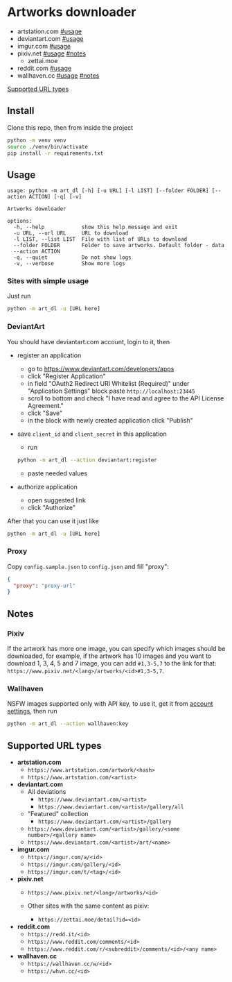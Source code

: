 # Artworks downloader

- artstation.com [#usage](#sites-with-simple-usage)
- deviantart.com [#usage](#deviantart)
- imgur.com [#usage](#sites-with-simple-usage)
- pixiv.net [#usage](#sites-with-simple-usage) [#notes](#pixiv)
  - zettai.moe
- reddit.com [#usage](#sites-with-simple-usage)
- wallhaven.cc [#usage](#sites-with-simple-usage) [#notes](#wallhaven)

[Supported URL types](#supported-url-types)

## Install

Clone this repo, then from inside the project

```sh
python -m venv venv
source ./venv/bin/activate
pip install -r requirements.txt
```

## Usage

```
usage: python -m art_dl [-h] [-u URL] [-l LIST] [--folder FOLDER] [--action ACTION] [-q] [-v]

Artworks downloader

options:
  -h, --help            show this help message and exit
  -u URL, --url URL     URL to download
  -l LIST, --list LIST  File with list of URLs to download
  --folder FOLDER       Folder to save artworks. Default folder - data
  --action ACTION
  -q, --quiet           Do not show logs
  -v, --verbose         Show more logs
```

### Sites with simple usage

Just run

```sh
python -m art_dl -u [URL here]
```

### DeviantArt

You should have deviantart.com account, login to it, then

- register an application
  - go to https://www.deviantart.com/developers/apps
  - click "Register Application"
  - in field "OAuth2 Redirect URI Whitelist (Required)" under "Application Settings" block paste `http://localhost:23445`
  - scroll to bottom and check "I have read and agree to the API License Agreement."
  - click "Save"
  - in the block with newly created application click "Publish"

- save `client_id` and `client_secret` in this application
  - run

  ```sh
  python -m art_dl --action deviantart:register
  ```

  - paste needed values

- authorize application
  - open suggested link
  - click "Authorize"

After that you can use it just like

```sh
python -m art_dl -u [URL here]
```

### Proxy

Copy `config.sample.json` to `config.json` and fill "proxy":

```json
{
  "proxy": "proxy-url"
}
```

## Notes

### Pixiv

If the artwork has more one image, you can specify which images should be downloaded, for example, if the artwork has 10 images and you want to download 1, 3, 4, 5 and 7 image, you can add `#1,3-5,7` to the link for that: `https://www.pixiv.net/<lang>/artworks/<id>#1,3-5,7`.

### Wallhaven

NSFW images supported only with API key, to use it, get it from [account settings](https://wallhaven.cc/settings/account), then run

```sh
python -m art_dl --action wallhaven:key
```

## Supported URL types

- **artstation.com**
  - `https://www.artstation.com/artwork/<hash>`
  - `https://www.artstation.com/<artist>`
- **deviantart.com**
  - All deviations
    - `https://www.deviantart.com/<artist>`
    - `https://www.deviantart.com/<artist>/gallery/all`
  - "Featured" collection
    - `https://www.deviantart.com/<artist>/gallery`
  - `https://www.deviantart.com/<artist>/gallery/<some number>/<gallery name>`
  - `https://www.deviantart.com/<artist>/art/<name>`
- **imgur.com**
  - `https://imgur.com/a/<id>`
  - `https://imgur.com/gallery/<id>`
  - `https://imgur.com/t/<tag>/<id>`
- **pixiv.net**
  - `https://www.pixiv.net/<lang>/artworks/<id>`

  - Other sites with the same content as pixiv:
    - `https://zettai.moe/detail?id=<id>`
- **reddit.com**
  - `https://redd.it/<id>`
  - `https://www.reddit.com/comments/<id>`
  - `https://www.reddit.com/r/<subreddit>/comments/<id>/<any name>`
- **wallhaven.cc**
  - `https://wallhaven.cc/w/<id>`
  - `https://whvn.cc/<id>`
